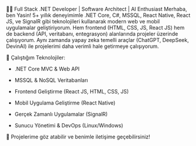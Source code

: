 👨‍💻 Full Stack .NET Developer | Software Architect | AI Enthusiast
Merhaba, ben Yasin! 5+ yıllık deneyimimle .NET Core, C#, MSSQL, React Native, React JS, ve SignalR gibi teknolojileri kullanarak modern web ve mobil uygulamalar geliştiriyorum. Hem frontend (HTML, CSS, JS, React JS) hem de backend (API, veritabanı, entegrasyon) alanlarında projeler üzerinde çalışıyorum. Aynı zamanda yapay zeka temelli araçlar (ChatGPT, DeepSeek, DevinAI) ile projelerimi daha verimli hale getirmeye çalışıyorum.

🚀 Çalıştığım Teknolojiler:

 - .NET Core MVC & Web API

 - MSSQL & NoSQL Veritabanları

 - Frontend Geliştirme (React JS, HTML, CSS, JS)

 - Mobil Uygulama Geliştirme (React Native)

 - Gerçek Zamanlı Uygulamalar (SignalR)

 - Sunucu Yönetimi & DevOps (Linux/Windows)

🌟 Projelerime göz atabilir ve benimle iletişime geçebilirsiniz!

